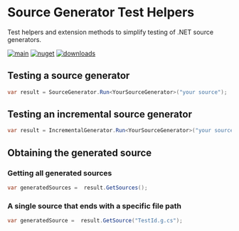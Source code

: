 # Source Generator Test Helpers

Test helpers and extension methods to simplify testing of .NET source generators.

[![main](https://img.shields.io/github/actions/workflow/status/jscarle/SourceGeneratorTestHelpers/main.yml?logo=github)](https://github.com/jscarle/SourceGeneratorTestHelpers)
[![nuget](https://img.shields.io/nuget/v/SourceGeneratorTestHelpers)](https://www.nuget.org/packages/SourceGeneratorTestHelpers)
[![downloads](https://img.shields.io/nuget/dt/SourceGeneratorTestHelpers)](https://www.nuget.org/packages/SourceGeneratorTestHelpers)

## Testing a source generator

```csharp
var result = SourceGenerator.Run<YourSourceGenerator>("your source");
```

## Testing an incremental source generator

```csharp
var result = IncrementalGenerator.Run<YourSourceGenerator>("your source");
```

## Obtaining the generated source

### Getting all generated sources

```csharp
var generatedSources =  result.GetSources();
```

### A single source that ends with a specific file path

```csharp
var generatedSource =  result.GetSource("TestId.g.cs");
```
